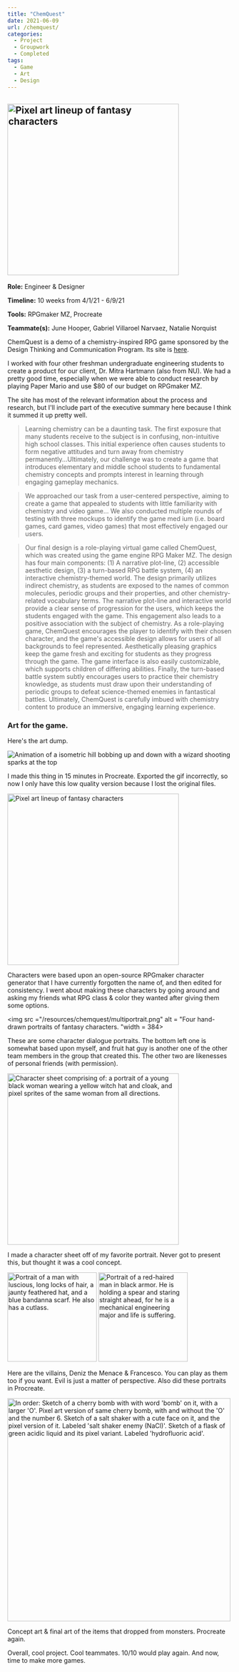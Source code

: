 ```yaml
---
title: "ChemQuest"
date: 2021-06-09
url: /chemquest/
categories: 
  - Project
  - Groupwork
  - Completed
tags:
  - Game
  - Art
  - Design
---
```

## <img src ="/resources/chemquest/lineup_large.png" alt = "Pixel art lineup of fantasy characters" width = 384>

**Role:** Engineer & Designer

**Timeline:** 10 weeks from 4/1/21 - 6/9/21

**Tools:** RPGmaker MZ, Procreate

**Teammate(s):** June Hooper, Gabriel Villaroel Narvaez, Natalie Norquist

ChemQuest is a demo of a chemistry-inspired RPG game sponsored by the Design Thinking and Communication Program. Its site is [here](https://sites.google.com/u.northwestern.edu/chemquest/home).

I worked with four other freshman undergraduate engineering students to create a product for our client, 
Dr. Mitra Hartmann (also from NU). We had a pretty good time, especially when we were able to conduct
research by playing Paper Mario and use $80 of our budget on RPGmaker MZ. 

The site has most of the relevant information about the process and research, but I'll include part of the executive summary here because I think it summed it up pretty well. 

> Learning chemistry can be a daunting task. The first exposure that many students receive to the subject is in confusing, non-intuitive high school classes. This initial experience often causes students to form negative attitudes and turn away from chemistry permanently...Ultimately, our challenge was to create a game that introduces elementary and middle school students to fundamental chemistry concepts and prompts interest in learning through engaging gameplay mechanics. 

> We approached our task from a user-centered perspective, aiming to create a game that appealed to students with little familiarity with chemistry and video game... We also conducted multiple rounds of testing with three mockups to identify the game med ium (i.e. board games, card games, video games) that most effectively engaged our users. 

> Our final design is a role-playing virtual game called ChemQuest, which was created using the game engine RPG Maker MZ. The design has four main components: (1) A narrative plot-line, (2) accessible aesthetic design, (3) a turn-based RPG battle system, (4) an interactive chemistry-themed world. The design primarily utilizes indirect chemistry, as students are exposed to the names of common molecules, periodic groups and their properties, and other chemistry-related vocabulary terms. The narrative plot-line and interactive world provide a clear sense of progression for the users, which keeps the students engaged with the game. This engagement also leads to a positive association with the subject of chemistry. As a role-playing game, ChemQuest encourages the player to identify with their chosen character, and the game's accessible design allows for users of all backgrounds to feel represented. Aesthetically pleasing graphics keep the game fresh and exciting for students as they progress through the game. The game interface is also easily customizable, which supports children of differing abilities. Finally, the turn-based battle system subtly encourages users to practice their chemistry knowledge, as students must draw upon their understanding of periodic groups to defeat science-themed enemies in fantastical battles. Ultimately, ChemQuest is carefully imbued with chemistry content to produce an immersive, engaging learning experience.

### Art for the game. 
Here's the art dump.

![Animation of a isometric hill bobbing up and down with a wizard shooting sparks at the top](/resources/chemquest/chemquest.gif)	

I made this thing in 15 minutes in Procreate. Exported the gif incorrectly, so now I only have this low quality version because I lost the original files. 

<img src ="/resources/chemquest/lineup_large.png" alt = "Pixel art lineup of fantasy characters" width = 384>

Characters were based upon an open-source RPGmaker character generator that I have currently forgotten the name of, and then edited for consistency. I went about making these characters by going around and asking my friends what RPG class & color they wanted after giving them some options.

<img src ="/resources/chemquest/multiportrait.png" alt = "Four hand-drawn portraits of fantasy characters. "width = 384>

These are some character dialogue portraits. The bottom left one is somewhat based upon myself, and fruit hat guy is another one of the other team members in the group that created this. The other two are likenesses of personal friends (with permission).

<img src ="/resources/chemquest/myachara.png" alt = "Character sheet comprising of: a portrait of a young black woman wearing a yellow witch hat and cloak, and pixel sprites of the same woman from all directions. " width = 384>

I made a character sheet off of my favorite portrait. Never got to present this, but thought it was a cool concept. 

<img src ="/resources/chemquest/DenizSmall.png" alt = "Portrait of a man with luscious, long locks of hair, a jaunty feathered hat, and a blue bandanna scarf. He also has a cutlass." width = 200>
<img src ="/resources/chemquest/FrancescoPortrait.png" alt = "Portrait of a red-haired man in black armor. He is holding a spear and staring straight ahead, for he is a mechanical engineering major and life is suffering." width = 200>

Here are the villains, Deniz the Menace & Francesco. You can play as them too if you want. Evil is just a matter of perspective. Also did these portraits in Procreate.

<img src ="/resources/chemquest/pixelconcept.png" alt = "In order: Sketch of a cherry bomb with with word 'bomb' on it, with a larger 'O'. Pixel art version of same cherry bomb, with and without the 'O' and the number 6. Sketch of a salt shaker with a cute face on it, and the pixel version of it. Labeled 'salt shaker enemy (NaCl)'. Sketch of a flask of green acidic liquid and its pixel variant. Labeled 'hydrofluoric acid'. " width = 500>

Concept art & final art of the items that dropped from monsters. Procreate again.
				
Overall, cool project. Cool teammates. 10/10 would play again. And now, time to make more games. 
				


				



					

